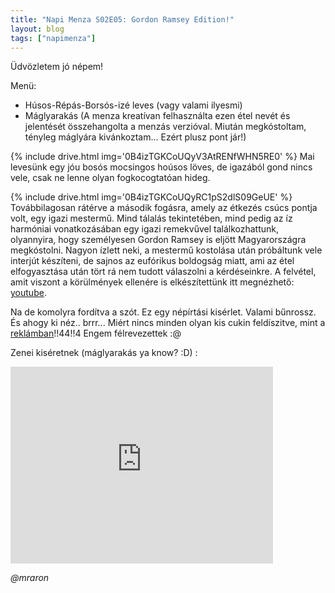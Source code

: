 ```yaml
---
title: "Napi Menza S02E05: Gordon Ramsey Edition!"
layout: blog
tags: ["napimenza"]
---
```


Üdvözletem jó népem!


Menü:

- Húsos-Répás-Borsós-izé leves (vagy valami ilyesmi)
- Máglyarakás (A menza kreatívan felhasználta ezen étel nevét és jelentését összehangolta a menzás verzióval. Miután megkóstoltam, tényleg máglyára kivánkoztam... Ezért plusz pont jár!)

{% include drive.html img='0B4izTGKCoUQyV3AtRENfWHN5RE0' %}
Mai levesünk egy jóu bosós mocsingos hoúsos löves, de igazából gond nincs vele, csak ne lenne olyan fogkocogtatóan hideg. 

{% include drive.html img='0B4izTGKCoUQyRC1pS2dlS09GeUE' %}
Továbbilagosan rátérve a második fogásra, amely az étkezés csúcs pontja volt, egy igazi mestermű. Mind tálalás tekintetében, mind pedig az íz harmóniai vonatkozásában egy igazi remekvűvel találkozhattunk, olyannyira, hogy személyesen Gordon Ramsey is eljött Magyarországra megkóstolni. Nagyon ízlett neki, a mestermű kostolása után próbáltunk vele interjút készíteni, de sajnos az eufórikus boldogság miatt, ami az étel elfogyasztása után tört rá nem tudott válaszolni a kérdéseinkre. A felvétel, amit viszont a körülmények ellenére is elkészítettünk itt megnézhető: [youtube](https://www.youtube.com/watch?v=UjE-cBDFphQ).

Na de komolyra fordítva a szót. Ez egy népírtási kisérlet. Valami bűnrossz. És ahogy ki néz.. brrr... Miért nincs minden olyan kis cukin feldíszitve, mint a [reklámban](https://youtu.be/6dNJu6sGNn0?t=5m25s)!!44!!4 Engem félrevezettek :@

Zenei kiséretnek (máglyarakás ya know? :D) :
<iframe width="420" height="315" src="https://www.youtube.com/watch?v=deB_u-to-IE" frameborder="0" allowfullscreen></iframe>

<br>

<i>@mraron</i>


